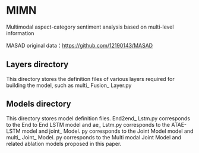 # MIMN
Multimodal aspect-category sentiment analysis based on multi-level information


MASAD original data：https://github.com/12190143/MASAD


## Layers directory

This directory stores the definition files of various layers required for building the model, such as multi_ Fusion_ Layer.py

## Models directory

This directory stores model definition files. End2end_ Lstm.py corresponds to the End to End LSTM model and ae_ Lstm.py corresponds to the ATAE-LSTM model and joint_ Model. py corresponds to the Joint Model model and multi_ Joint_ Model. py corresponds to the Multi modal Joint Model and related ablation models proposed in this paper.

